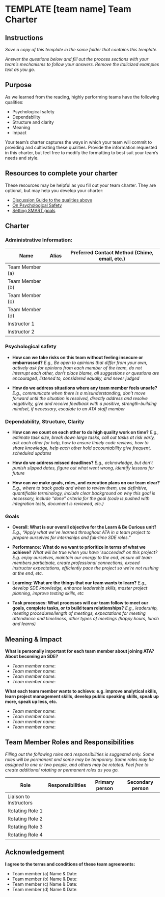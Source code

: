 # TEMPLATE [team name] Team Charter

## Instructions

*Save a copy of this template in the same folder that contains this template.*

*Answer the questions below and fill out the process sections with your team’s
mechanisms to follow your answers. Remove the italicized examples text as you
go.*

## Purpose

As we learned from the reading, highly performing teams have the following
qualities:

* Psychological safety
* Dependability
* Structure and clarity
* Meaning
* Impact

Your team’s charter captures the ways in which your team will commit to
providing and cultivating these qualities. Provide the information requested in
this charter, but feel free to modify the formatting to best suit your team’s
needs and style.

## Resources to complete your charter

These resources may be helpful as you fill out your team charter. They are optional, but may help you develop your charter:

* [Discussion Guide to the qualities above](https://docs.google.com/document/d/1lgiz6mwZeyWEaJxN_NMI-tI5Qijv2BHh27DPLeSLE40)
* [On Psychological Safety](https://w.amazon.com/bin/view/PsychologicalSafety)
* [Setting SMART goals](https://inside.amazon.com/en/Employment/Career/goalsetting/Documents/SMART%20Goal%20Setting%20Tips.pdf)

## Charter

### Administrative Information:

|Name            |Alias |Preferred Contact Method (Chime, email, etc.) |
|---	         |---   |---                                           |
|Team Member (a) |      |                                              |
|Team Member (b) |      |                                              |
|Team Member (c) |      |                                              |
|Team Member (d) |      |                                              |
|Instructor 1    |      |                                              |
|Instructor 2    |      |                                              |

### Psychological safety

* **How can we take risks on this team without feeling insecure or
  embarrassed?**
    *E.g., Be open to opinions that differ from your own, actively ask for
    opinions from each member of the team, do not interrupt each other, don’t
    place blame, all suggestions or questions are encouraged, listened to,
    considered equally, and never judged*
      
* **How do we address situations where any team member feels unsafe?**
    *E.g., communicate when there is a misunderstanding, don’t move forward
    until the situation is resolved, directly address and resolve negativity,
    give and receive feedback with a positive, strength-building mindset, if
    necessary, escalate to an ATA staff member*  

### Dependability, Structure, Clarity

* **How can we count on each other to do high quality work on time?**
     *E.g., estimate task size, break down large tasks, call out tasks at risk
     early, ask each other for help, how to ensure timely code reviews, how to
     share knowledge, help each other hold accountability give frequent,
     scheduled updates*  
    
* **How do we address missed deadlines?**
     *E.g., acknowledge, but don’t punish slipped dates, figure out what went
     wrong, identify lessons for future*
    
* **How can we make goals, roles, and execution plans on our team clear?**
     *E.g., where to track goals and when to review them, use definitive,
     quantifiable terminology, include clear background on why this goal is
     necessary, include “done” criteria for the goal (code is pushed with
     integration tests, document is reviewed, etc.)*
    

### Goals

* **Overall: What is our overall objective for the Learn & Be Curious unit?** 
    *E.g., “Apply what we’ve learned throughout ATA in a team project to prepare
    ourselves for internships and full-time SDE roles.”*
      

* **Performance: What do we want to prioritize in terms of what we achieve?** 
    *What will be true when you have 'succeeded' on this project? E.g. enjoy
    ourselves, maintain our energy to the end, ensure all team members
    participate, create professional connections, exceed instructor
    expectations, efficiently pace the project so we’re not rushing at the end,
    etc.*
     

* **Learning: What are the things that our team wants to learn?** 
    *E.g., develop SDE knowledge, enhance leadership skills, master project
    planning, improve testing skills, etc*
      

* **Task processes: What processes will our team follow to meet our goals,
  complete tasks, or to build team relationships?** 
    *E.g., leadership, meeting procedures/length of meetings, expectations for
    meeting attendance and timeliness, other types of meetings (happy hours,
    lunch and learns)*
     

## Meaning & Impact

**What is personally important for each team member about joining ATA? About
becoming an SDE?**

* *Team member name*: 
* *Team member name*: 
* *Team member name*: 
* *Team member name*: 

**What each team member wants to achieve: e.g. improve analytical skills, learn
project management skills, develop public speaking skills, speak up more, speak
up less, etc.**

* *Team member name*: 
* *Team member name*: 
* *Team member name*: 
* *Team member name*: 

## Team Member Roles and Responsibilities

*Filling out the following roles and responsibilities is suggested only. Some
roles will be permanent and some may be temporary. Some roles may be assigned to
one or two people, and others may be rotated. Feel free to create additional
rotating or permanent roles as you go.*

|**Role**               |**Responsibilities** |**Primary person** |**Secondary person** |
|---                    |---                  |---                |---                  |
|Liaison to Instructors |                     |                   |                     |
|Rotating Role 1        |                     |                   |                     |
|Rotating Role 2        |                     |                   |                     |
|Rotating Role 3        |                     |                   |                     |
|Rotating Role 4        |                     |                   |                     |

## Acknowledgement

**I agree to the terms and conditions of these team agreements:**

* Team member (a) Name & Date: 
* Team member (b) Name & Date: 
* Team member (c) Name & Date: 
* Team member (d) Name & Date: 
